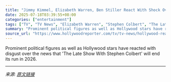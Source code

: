 ```yaml
---
title: "Jimmy Kimmel, Elizabeth Warren, Ben Stiller React With Shock Over CBS’ Decision to End ‘Late Show’: “F*** You and All Your Sheldons CBS”"
date: 2025-07-18T03:39:55+08:00
categories: ["entertainment"]
tags: ["TV", "TV News", "Elizabeth Warren", "Stephen Colbert", "The Late Show With Stephen Colbert"]
summary: "Prominent political figures as well as Hollywood stars have reacted with disgust over the news that 'The Late Show With Stephen Colbert' will end its run in 2026."
source_url: "https://www.hollywoodreporter.com/tv/tv-news/hollywood-reaction-to-cbs-end-late-show-stephen-colbert-1236319283/"
---
```


Prominent political figures as well as Hollywood stars have reacted with disgust over the news that 'The Late Show With Stephen Colbert' will end its run in 2026.

---

*来源: [原文链接](https://www.hollywoodreporter.com/tv/tv-news/hollywood-reaction-to-cbs-end-late-show-stephen-colbert-1236319283/)*
